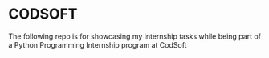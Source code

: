 # CODSOFT
The following repo is for showcasing my internship tasks while being part of a Python Programming Internship program at CodSoft
